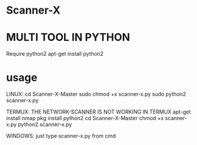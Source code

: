 # Scanner-X
MULTI TOOL IN PYTHON 
====================
Require python2 
apt-get install python2
# usage
LINUX:
cd Scanner-X-Master
sudo chmod +x scanner-x.py
sudo python2 scanner-x.py


TERMUX:  THE NETWORK-SCANNER IS NOT WORKING IN TERMUX
apt-get install nmap
pkg install python2
cd Scanner-X-Master
chmod +x scanner-x.py
python2 scanner-x.py


WINDOWS:
just type scanner-x.py from cmd
